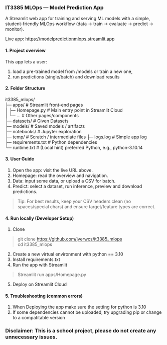 ### IT3385 MLOps — Model Prediction App

A Streamlit web app for training and serving ML models with a simple, student-friendly MLOps workflow (data → train → evaluate → predict → monitor).

Live app: https://modelpredictionmlops.streamlit.app

#### 1. Project overview

This app lets a user:
1. load a pre-trained model from /models or train a new one,
2. run predictions (single/batch) and download results

#### 2. Folder Structure
it3385_mlops/  
├─ apps/                      # Streamlit front-end pages  
│  ├─ Homepage.py             # Main entry point in Streamlit Cloud  
│  └─ ...                     # Other pages/components  
├─ datasets/                  # Given Datasets  
├─ models/                    # Saved models / artifacts  
├─ notebooks/                 # Jupyter exploration  
├─ temp/                      # Scratch / intermediate files 
├─ logs.log                   # Simple app log  
├─ requirements.txt           # Python dependencies  
└─ runtime.txt                # (Local hint) preferred Python, e.g., python-3.10.14  

#### 3. User Guide
1. Open the app: visit the live URL above.
2. Homepage: read the overview and navigation.
3. Data: input some data, or upload a CSV for batch.
4. Predict: select a dataset, run inference, preview and download predictions.
> Tip: For best results, keep your CSV headers clean (no spaces/special chars) and ensure target/feature types are correct.

#### 4. Run locally (Developer Setup)
1) Clone  
> git clone https://github.com/jverwcs/it3385_mlops  
> cd it3385_mlops
2) Create a new virtual environment with python == 3.10
3) Install requirements.txt
4) Run the app with Streamlit
> Streamlit run apps/Homepage.py
5) Deploy on Streamlit Cloud

#### 5. Troubleshooting (common errors)
1) When Deploying the app make sure the setting for python is 3.10
2) If some dependencies cannot be uploaded, try upgrading pip or change to a compatitable version

### **Disclaimer: This is a school project, please do not create any unnecessary issues.**

